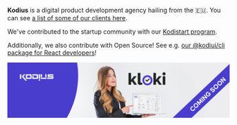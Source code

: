 **Kodius** is a digital product development agency hailing from the 🇪🇺. You can see [a list of some of our clients here](https://kodius.com/portfolio).

We've contributed to the startup community with our [Kodistart program](https://kodius.com/kodistart).

Additionally, we also contribute with Open Source! See e.g. [our @kodiui/cli package for React developers](https://github.com/kodius/kodiui-core)!

![kloki](https://raw.githubusercontent.com/kodius/.github/main/kloki.jpg)
